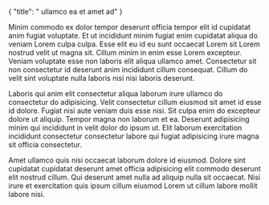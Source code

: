 {
  "title": " ullamco ea et amet ad"
}

Minim commodo ex dolor tempor deserunt officia tempor elit id cupidatat anim fugiat voluptate. Et ut incididunt minim fugiat enim cupidatat aliqua do veniam Lorem culpa culpa. Esse elit eu id eu sunt occaecat Lorem sit Lorem nostrud velit ut magna sit. Cillum minim in enim esse Lorem excepteur. Veniam voluptate esse non laboris elit aliqua ullamco amet. Consectetur sit non consectetur id deserunt anim incididunt cillum consequat. Cillum do velit sint voluptate nulla laboris nisi nisi laboris deserunt.

Laboris qui anim elit consectetur aliqua laborum irure ullamco do consectetur do adipisicing. Velit consectetur cillum eiusmod sit amet id esse id dolore. Fugiat nisi aute veniam duis esse nisi. Sit culpa enim do excepteur dolore ut aliquip. Tempor magna non laborum et ea. Deserunt adipisicing minim qui incididunt in velit dolor do ipsum ut. Elit laborum exercitation incididunt consectetur consectetur labore qui fugiat adipisicing irure magna sit officia consectetur.

Amet ullamco quis nisi occaecat laborum dolore id eiusmod. Dolore sint cupidatat cupidatat deserunt amet officia adipisicing elit commodo deserunt elit nostrud cillum. Qui deserunt amet nulla ad aliquip nulla sit occaecat. Nisi irure et exercitation quis ipsum cillum eiusmod Lorem ut cillum labore mollit labore nisi.